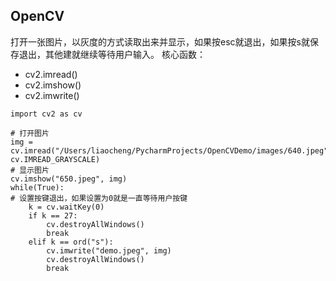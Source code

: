 ## OpenCV

打开一张图片，以灰度的方式读取出来并显示，如果按esc就退出，如果按s就保存退出，其他建就继续等待用户输入。
核心函数：
- cv2.imread()
- cv2.imshow()
- cv2.imwrite()



```
import cv2 as cv

# 打开图片
img = cv.imread("/Users/liaocheng/PycharmProjects/OpenCVDemo/images/640.jpeg", cv.IMREAD_GRAYSCALE)
# 显示图片
cv.imshow("650.jpeg", img)
while(True):
# 设置按键退出，如果设置为0就是一直等待用户按键
    k = cv.waitKey(0)
    if k == 27:
        cv.destroyAllWindows()
        break
    elif k == ord("s"):
        cv.imwrite("demo.jpeg", img)
        cv.destroyAllWindows()
        break
```
